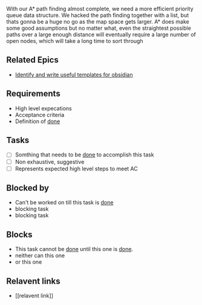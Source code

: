 
With our A* path finding almost complete, we need a more efficient priority queue data structure. We hacked the path finding together with a list, but thats gonna be a huge no go as the map space gets larger. A* does make some good assumptions but no matter what, even the straightest possible paths over a large enough distance will eventually require a large number of open nodes, which will take a long time to sort through
## Related Epics
- [Identify and write useful templates for obsidian](../tasks/Identify%20and%20write%20useful%20templates%20for%20obsidian.md) 
## Requirements

- High level expecations
- Acceptance criteria
- Definition of [done](../done.md)

## Tasks 

- [ ] Somthing that needs to be [done](../done.md) to accomplish this task
- [ ] Non exhaustive, suggestive
- [ ] Represents expected high level steps to meet AC
## Blocked by 

- Can't be worked on till this task is [done](../done.md)
- blocking task
- blocking task

## Blocks

- This task cannot be [done](../done.md) until this one is [done](../done.md).
- neither can this one
- or this one

## Relavent links

- [[relavent link]]